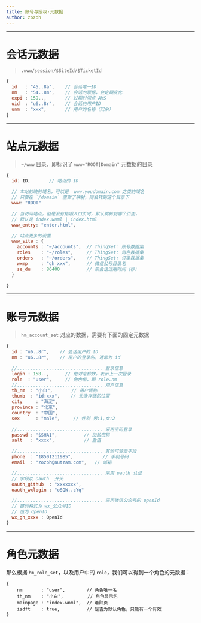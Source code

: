 ```yaml
---
title: 账号与授权·元数据
author: zozoh
---
```


-----------------
# 会话元数据

> `.www/session/$SiteId/$TicketId`

```js
{
  id   : "45..8a",    // 会话唯一ID
  nm   : "54..8m",    // 会话的票据，会定期变化
  expi : 159..,       // 过期时间点 AMS
  uid  : "u6..8r",    // 会话的用户ID
  unm  : "xxx",       // 用户的名称（冗余）
}
```

-----------------
# 站点元数据

> `~/www` 目录，即标识了 `www="ROOT|Domain"` 元数据的目录

```js
{
  id: ID,       // 站点的 ID

  // 本站的映射域名，可以是  www.youdomain.com 之类的域名
  // 只要在 `/domain` 里做了映射，则会转到这个目录下
  www: "ROOT"

  // 当访问站点，但是没有指明入口页时，默认跳转到哪个页面，
  // 默认是 index.wnml | index.html
  www_entry: "enter.html",

  // 站点更多的设置
  www_site : {
    accounts : "~/accounts",  // ThingSet: 账号数据集
    roles    : "~/roles",     // ThingSet: 角色数据集
    orders   : "~/orders",    // ThingSet: 订单数据集
    wxmp     : "gh_xxx",      // 微信公号目录名
    se_du    : 86400          // 新会话过期时间（秒）
  }

}
```

-----------------
# 账号元数据

> `hm_account_set` 对应的数据，需要有下面的固定元数据

```js
{
  id : "u6..8r",    // 会话用户的 ID
  nm : "u6..8r",    // 用户的登录名，通常为 id

  //................................ 登录信息
  login : 158..,      // 绝对毫秒数，表示上一次登录
  role  : "user",     // 角色值，即 role.nm
  //................................ 用户信息
  th_nm  : "小白",       // 用户昵称
  thumb  : "id:xxx",    // 头像存储的位置
  city     : "海淀",
  province : "北京", 
  country  : "中国",
  sex      : "male",     // 性别 男:1,女:2

  //................................ 采用密码登录
  passwd : "$SHA1",          // 加盐密码
  salt   : "xxxx",           // 盐值

  //................................ 其他可登录字段
  phone  : "18501211985",           // 手机号码
  email  : "zozoh@nutzam.com",   // 邮箱

  //................................ 采用 oauth 认证
  // 字段以 oauth_ 开头
  oauth_github  : "xxxxxxx",
  oauth_wxlogin : "oSQW..cYq"

  //................................ 采用微信公众号的 openId
  // 键的格式为 wx_公众号ID
  // 值为 OpenID
  wx_gh_xxxx : OpenId
}
```

-----------------
# 角色元数据

那么根据 `hm_role_set`，以及用户中的 `role`，我们可以得到一个角色的元数据：

```
{
    nm       : "user",        // 角色唯一名
    th_nm    : "小白",         // 角色显示名
    mainpage : "index.wnml",  // 着陆页
    isdft    : true,          // 是否为默认角色，只能有一个有效
}
```